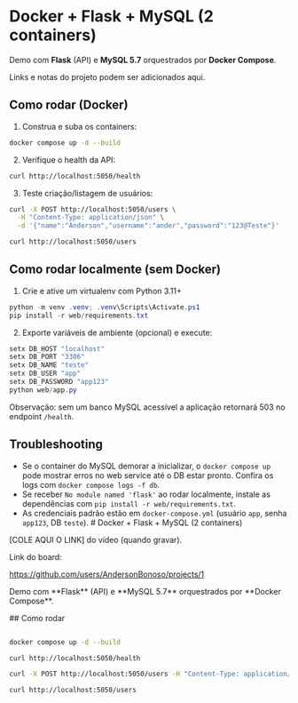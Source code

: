 # Docker + Flask + MySQL (2 containers)

Demo com **Flask** (API) e **MySQL 5.7** orquestrados por **Docker Compose**.

Links e notas do projeto podem ser adicionados aqui.

## Como rodar (Docker)

1. Construa e suba os containers:

```bash
docker compose up -d --build
```

2. Verifique o health da API:

```bash
curl http://localhost:5050/health
```

3. Teste criação/listagem de usuários:

```bash
curl -X POST http://localhost:5050/users \
  -H "Content-Type: application/json" \
  -d '{"name":"Anderson","username":"ander","password":"123@Teste"}'

curl http://localhost:5050/users
```

## Como rodar localmente (sem Docker)

1. Crie e ative um virtualenv com Python 3.11+

```powershell
python -m venv .venv; .venv\Scripts\Activate.ps1
pip install -r web/requirements.txt
```

2. Exporte variáveis de ambiente (opcional) e execute:

```powershell
setx DB_HOST "localhost"
setx DB_PORT "3306"
setx DB_NAME "teste"
setx DB_USER "app"
setx DB_PASSWORD "app123"
python web/app.py
```

Observação: sem um banco MySQL acessível a aplicação retornará 503 no endpoint `/health`.

## Troubleshooting

- Se o container do MySQL demorar a inicializar, o `docker compose up` pode mostrar erros no web service até o DB estar pronto. Confira os logs com `docker compose logs -f db`.
- Se receber `No module named 'flask'` ao rodar localmente, instale as dependências com `pip install -r web/requirements.txt`.
- As credenciais padrão estão em `docker-compose.yml` (usuário `app`, senha `app123`, DB `teste`).
\# Docker + Flask + MySQL (2 containers)

[COLE AQUI O LINK] do vídeo (quando gravar).

Link do board:

https://github.com/users/AndersonBonoso/projects/1

Demo com \*\*Flask\*\* (API) e \*\*MySQL 5.7\*\* orquestrados por \*\*Docker Compose\*\*.



\## Como rodar

```bash

docker compose up -d --build

curl http://localhost:5050/health

curl -X POST http://localhost:5050/users -H "Content-Type: application/json" -d '{ "name":"Anderson","username":"Ander","password":"123@Teste" }'

curl http://localhost:5050/users



